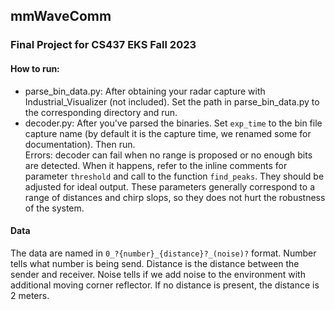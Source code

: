 ## mmWaveComm
### Final Project for CS437 EKS Fall 2023

#### How to run:
* parse_bin_data.py: After obtaining your radar capture with Industrial_Visualizer (not included). Set the path in parse_bin_data.py to the corresponding directory and run.
* decoder.py: After you've parsed the binaries. Set `exp_time` to the bin file capture name (by default it is the capture time, we renamed some for documentation). Then run.   
Errors: decoder can fail when no range is proposed or no enough bits are detected. When it happens, refer to the inline comments for parameter `threshold` and call to the function `find_peaks`. They should be adjusted for ideal output. These parameters generally correspond to a range of distances and chirp slops, so they does not hurt the robustness of the system. 


#### Data
The data are named in `0_?{number}_{distance}?_(noise)?` format. Number tells what number is being send. Distance is the distance between the sender and receiver. Noise tells if we add noise to the environment with additional moving corner reflector. If no distance is present, the distance is 2 meters.